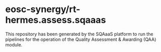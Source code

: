 <!--
SPDX-FileCopyrightText: Copyright contributors to the Software Quality Assurance as a Service (SQAaaS) project <sqaaas@ibergrid.eu>

SPDX-License-Identifier: GPL-3.0-only
-->

# eosc-synergy/rt-hermes.assess.sqaaas
This repository has been generated by the SQAaaS platform to run the pipelines
for the operation of the
Quality Assessment & Awarding (QAA)
module.
